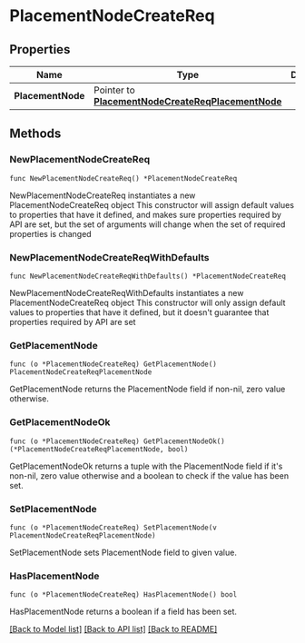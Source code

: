 # PlacementNodeCreateReq

## Properties

Name | Type | Description | Notes
------------ | ------------- | ------------- | -------------
**PlacementNode** | Pointer to [**PlacementNodeCreateReqPlacementNode**](PlacementNodeCreateReqPlacementNode.md) |  | [optional] 

## Methods

### NewPlacementNodeCreateReq

`func NewPlacementNodeCreateReq() *PlacementNodeCreateReq`

NewPlacementNodeCreateReq instantiates a new PlacementNodeCreateReq object
This constructor will assign default values to properties that have it defined,
and makes sure properties required by API are set, but the set of arguments
will change when the set of required properties is changed

### NewPlacementNodeCreateReqWithDefaults

`func NewPlacementNodeCreateReqWithDefaults() *PlacementNodeCreateReq`

NewPlacementNodeCreateReqWithDefaults instantiates a new PlacementNodeCreateReq object
This constructor will only assign default values to properties that have it defined,
but it doesn't guarantee that properties required by API are set

### GetPlacementNode

`func (o *PlacementNodeCreateReq) GetPlacementNode() PlacementNodeCreateReqPlacementNode`

GetPlacementNode returns the PlacementNode field if non-nil, zero value otherwise.

### GetPlacementNodeOk

`func (o *PlacementNodeCreateReq) GetPlacementNodeOk() (*PlacementNodeCreateReqPlacementNode, bool)`

GetPlacementNodeOk returns a tuple with the PlacementNode field if it's non-nil, zero value otherwise
and a boolean to check if the value has been set.

### SetPlacementNode

`func (o *PlacementNodeCreateReq) SetPlacementNode(v PlacementNodeCreateReqPlacementNode)`

SetPlacementNode sets PlacementNode field to given value.

### HasPlacementNode

`func (o *PlacementNodeCreateReq) HasPlacementNode() bool`

HasPlacementNode returns a boolean if a field has been set.


[[Back to Model list]](../README.md#documentation-for-models) [[Back to API list]](../README.md#documentation-for-api-endpoints) [[Back to README]](../README.md)



